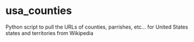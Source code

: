# usa_counties
Python script to pull the URLs of counties, parrishes, etc... for United States states and territories from Wikipedia
